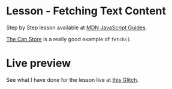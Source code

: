 # Lesson - Fetching Text Content

Step by Step lesson available at [MDN JavaScript Guides](https://developer.mozilla.org/en-US/docs/Learn/JavaScript/Client-side_web_APIs/Fetching_data#fetching_text_content).

[The Can Store](https://github.com/mdn/learning-area/tree/main/javascript/apis/fetching-data/can-store) is a really good example of `fetch()`.

# Live preview

See what I have done for the lesson live at [this Glitch]().
